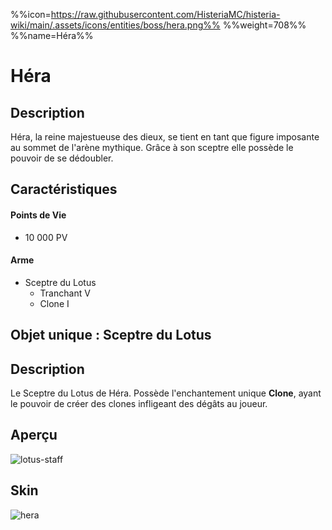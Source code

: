 %%icon=https://raw.githubusercontent.com/HisteriaMC/histeria-wiki/main/.assets/icons/entities/boss/hera.png%%
%%weight=708%%
%%name=Héra%%
# Héra

## Description 
Héra, la reine majestueuse des dieux, se tient en tant que figure imposante au sommet de l'arène mythique. Grâce à son sceptre elle possède le pouvoir de se dédoubler.

## Caractéristiques

#### __Points de Vie__
+ 10 000 PV

#### __Arme__
+ Sceptre du Lotus
  - Tranchant V
  - Clone I

## Objet unique : Sceptre du Lotus

## Description
Le Sceptre du Lotus de Héra. Possède l'enchantement unique __Clone__, ayant le pouvoir de créer des clones infligeant des dégâts au joueur.

## Aperçu
![lotus-staff](https://raw.githubusercontent.com/HisteriaMC/histeria-wiki/main/.assets/items/lotus-staff.png)

## Skin
![hera](https://raw.githubusercontent.com/HisteriaMC/histeria-wiki/main/.assets/entities/boss/hera.png)


